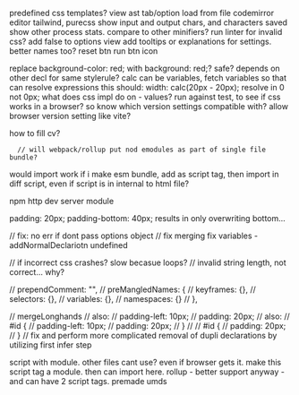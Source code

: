 predefined css templates?
view ast tab/option
load from file
codemirror editor
tailwind, purecss
show input and output chars, and characters saved
show other process stats. compare to other minifiers?
run linter for invalid css?
add false to options view
add tooltips or explanations for settings. better names too?
reset btn
run btn icon

replace   background-color: red;  with background: red;? safe? depends on other decl for same stylerule?
calc can be variables, fetch variables so that can resolve expressions
this should: width: calc(20px - 20px); resolve in 0 not 0px;
what does css impl do on - values?
run against test, to see if css works in a browser? so know which version settings compatible with? allow browser
version setting like vite?  

how to fill cv?

      // will webpack/rollup put nod emodules as part of single file bundle?

would import work if i make esm bundle, add as script tag, then import in diff script, even if script is in internal to html file?

npm http dev server module

 padding: 20px; padding-bottom: 40px; results in only overwriting bottom...

// fix: no err if dont pass options object
// fix merging
fix variables -addNormalDeclariotn undefined

// if incorrect css crashes? slow becasue loops?
// invalid string length, not correct... why?


// prependComment: "",
// preMangledNames: {
//   keyframes:  {},
//   selectors:  {},
//   variables:  {},
//   namespaces: {}
// },


// mergeLonghands
// also:
//   padding-left: 10px;
  // padding: 20px;
  // also:
  // #id {
  //   padding-left: 10px;
  //   padding: 20px;
  // }
  //
  // #id {
  //   padding: 20px;
  // }
  // fix and perform more complicated removal of dupli declarations by utilizing first infer step


  script with module. other files cant use? even if browser gets it.
  make this script tag a module. then can import here.
  rollup - better support anyway - and can have 2 script tags.
  premade umds
